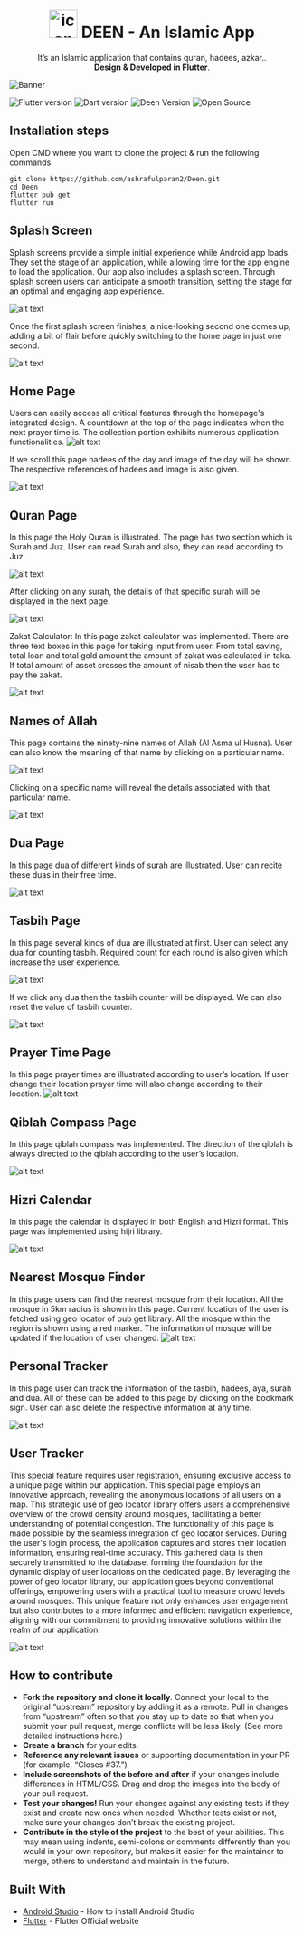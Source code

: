 
<h1 align="center"> <img height='50' alt='icon' src='./assets/logo.png'/>  DEEN - An Islamic App</h1><p align="center">It’s an Islamic application that contains quran, hadees, azkar.</b>. <br> <b>Design & Developed in Flutter</b>.</p>

![Banner](assets/banner.png)

![Flutter version](https://img.shields.io/badge/Flutter-Version%202.5.0-blue) ![Dart version](https://img.shields.io/badge/Dart-Version%202.14.1-blue) ![Deen Version](https://img.shields.io/badge/Deen-Version%201.0.0-green) ![Open Source](https://img.shields.io/badge/Open%20Source-%E2%9D%A4-red?style=flat)

## Installation steps

Open CMD where you want to clone the project & run the following commands

```
git clone https://github.com/ashrafulparan2/Deen.git
cd Deen
flutter pub get
flutter run
```

## Splash Screen
Splash screens provide a simple initial experience while Android app loads. They set the stage
of an application, while allowing time for the app engine to load the application. Our app also
includes a splash screen. Through splash screen users can anticipate a smooth transition, setting
the stage for an optimal and engaging app experience.

![alt text](image.png)

Once the first splash screen finishes, a nice-looking second one comes up, adding a bit of flair
before quickly switching to the home page in just one second.

![alt text](image-1.png)

## Home Page
Users can easily access all critical features through the homepage's integrated design. A
countdown at the top of the page indicates when the next prayer time is. The collection portion
exhibits numerous application functionalities.
![alt text](image-2.png)

If we scroll this page hadees of the day and image of the day will be shown. The respective
references of hadees and image is also given.

![alt text](image-3.png)

## Quran Page
In this page the Holy Quran is illustrated. The page has two section which is Surah and Juz.
User can read Surah and also, they can read according to Juz.

![alt text](image-4.png)

After clicking on any surah, the details of that specific surah will be displayed in the next page.

![alt text](image-5.png)

Zakat Calculator:
In this page zakat calculator was implemented. There are three text boxes in this page for taking
input from user. From total saving, total loan and total gold amount the amount of zakat was
calculated in taka. If total amount of asset crosses the amount of nisab then the user has to pay
the zakat.


![alt text](image-6.png)


## Names of Allah
This page contains the ninety-nine names of Allah (Al Asma ul Husna). User can also know
the meaning of that name by clicking on a particular name.


![alt text](image-7.png)


Clicking on a specific name will reveal the details associated with that particular name.

![alt text](image-8.png)

## Dua Page
In this page dua of different kinds of surah are illustrated. User can recite these duas in their
free time.

![alt text](image-9.png)

## Tasbih Page
In this page several kinds of dua are illustrated at first. User can select any dua for counting
tasbih. Required count for each round is also given which increase the user experience.

![alt text](image-10.png)

If we click any dua then the tasbih counter will be displayed. We can also reset the value of
tasbih counter.

![alt text](image-11.png)

## Prayer Time Page
In this page prayer times are illustrated according to user’s location. If user change their
location prayer time will also change according to their location.
![alt text](image-12.png)

## Qiblah Compass Page
In this page qiblah compass was implemented. The direction of the qiblah is always directed
to the qiblah according to the user’s location.

![alt text](image-13.png)

## Hizri Calendar
In this page the calendar is displayed in both English and Hizri format. This page was
implemented using hijri library.

![alt text](image-14.png)

## Nearest Mosque Finder
In this page users can find the nearest mosque from their location. All the mosque in 5km radius
is shown in this page. Current location of the user is fetched using geo locator of pub get library.
All the mosque within the region is shown using a red marker. The information of mosque will
be updated if the location of user changed.
![alt text](image-15.png)

## Personal Tracker
In this page user can track the information of the tasbih, hadees, aya, surah and dua. All of these
can be added to this page by clicking on the bookmark sign. User can also delete the respective
information at any time.

![alt text](image-16.png)


## User Tracker
This special feature requires user registration, ensuring exclusive access to a unique page
within our application. This special page employs an innovative approach, revealing the
anonymous locations of all users on a map. This strategic use of geo locator library offers users
a comprehensive overview of the crowd density around mosques, facilitating a better
understanding of potential congestion. The functionality of this page is made possible by the
seamless integration of geo locator services. During the user's login process, the application
captures and stores their location information, ensuring real-time accuracy. This gathered data
is then securely transmitted to the database, forming the foundation for the dynamic display of
user locations on the dedicated page. By leveraging the power of geo locator library, our
application goes beyond conventional offerings, empowering users with a practical tool to
measure crowd levels around mosques. This unique feature not only enhances user engagement
but also contributes to a more informed and efficient navigation experience, aligning with our
commitment to providing innovative solutions within the realm of our application.

![alt text](image-17.png)

## How to contribute

- **Fork the repository and clone it locally**. Connect your local to the original “upstream” repository by adding it as a remote. Pull in changes from “upstream” often so that you stay up to date so that when you submit your pull request, merge conflicts will be less likely. (See more detailed instructions here.)
- **Create a branch** for your edits.
- **Reference any relevant issues** or supporting documentation in your PR (for example, “Closes #37.”)
- **Include screenshots of the before and after** if your changes include differences in HTML/CSS. Drag and drop the images into the body of your pull request.
- **Test your changes!** Run your changes against any existing tests if they exist and create new ones when needed. Whether tests exist or not, make sure your changes don’t break the existing project.
- **Contribute in the style of the project** to the best of your abilities. This may mean using indents, semi-colons or comments differently than you would in your own repository, but makes it easier for the maintainer to merge, others to understand and maintain in the future.

## Built With

- [Android Studio](https://developer.android.com/studio/install) - How to install Android Studio
- [Flutter](https://flutter.dev) - Flutter Official website

